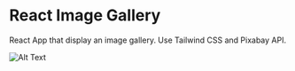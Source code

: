 # React Image Gallery

React App that display an image gallery. Use Tailwind CSS and Pixabay API.

![Alt Text](https://media.giphy.com/media/RK5hAaJZNBNWx51kXW/source.gif)


